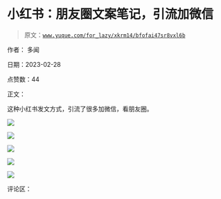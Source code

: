 # 小红书：朋友圈文案笔记，引流加微信

> 原文：[`www.yuque.com/for_lazy/xkrm14/bfofai47sr8vxl6b`](https://www.yuque.com/for_lazy/xkrm14/bfofai47sr8vxl6b)

作者： 多闻 

日期：2023-02-28 

点赞数：44 

正文： 

这种小红书发文方式，引流了很多加微信，看朋友圈。 

![](img/524a242a1fc50ff42d05388836a6dada.png)  

![](img/98866e6b500b7a5719cbb64471e51185.png)  

![](img/7774bc44938673fcec1b0ca974f4f4f1.png)  

![](img/0fb0699336cb72981ec5ae74a4b60a2d.png)  

![](img/8e1530dc7de1ed06a72865d606994ab3.png)  

评论区： 

